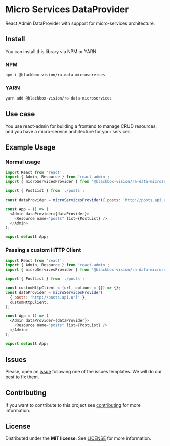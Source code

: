 # Micro Services DataProvider

React Admin DataProvider with support for micro-services architecture.

## Install

You can install this library via NPM or YARN.

### NPM

```bash
npm i @blackbox-vision/ra-data-microservices
```

### YARN

```bash
yarn add @blackbox-vision/ra-data-microservices
```

## Use case

You use react-admin for building a frontend to manage CRUD resources, and you have a micro-service architecture for your services.

## Example Usage

### Normal usage

```javascript
import React from 'react';
import { Admin, Resource } from 'react-admin';
import { microServicesProvider } from '@blackbox-vision/ra-data-microservices';

import { PostList } from './posts';

const dataProvider = microServicesProvider({ posts: 'http://posts.api.url' });

const App = () => (
  <Admin dataProvider={dataProvider}>
    <Resource name="posts" list={PostList} />
  </Admin>
);

export default App;
```

### Passing a custom HTTP Client

```javascript
import React from 'react';
import { Admin, Resource } from 'react-admin';
import { microServicesProvider } from '@blackbox-vision/ra-data-microservices';

import { PostList } from './posts';

const customHttpClient = (url, options = {}) => {};
const dataProvider = microServicesProvider(
  { posts: 'http://posts.api.url' },
  customHttpClient,
);

const App = () => (
  <Admin dataProvider={dataProvider}>
    <Resource name="posts" list={PostList} />
  </Admin>
);

export default App;
```

## Issues

Please, open an [issue](https://github.com/BlackBoxVision/ra-data-microservices/issues) following one of the issues templates. We will do our best to fix them.

## Contributing

If you want to contribute to this project see [contributing](https://github.com/BlackBoxVision/ra-data-microservices/blob/master/CONTRIBUTING.md) for more information.

## License

Distributed under the **MIT license**. See [LICENSE](https://github.com/BlackBoxVision/ra-data-microservices/blob/master/LICENSE) for more information.
